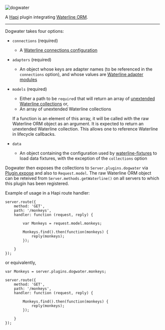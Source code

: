 ![dogwater](http://i.imgur.com/FPjWX9s.png)

A [Hapi](https://github.com/hapijs/hapi) plugin integrating [Waterline ORM](https://github.com/balderdashy/waterline).

---

Dogwater takes four options:
* `connections` (required)
  * A [Waterline connections configuration](http://sailsjs.org/#/documentation/reference/sails.config/sails.config.connections.html)
* `adapters` (required)
  * An object whose keys are adapter names (to be referenced in the `connections` option), and whose values are [Waterline adapter modules](https://github.com/balderdashy/sails-docs/blob/0.9/Database-Support.md)
* `models` (required)
  * Either a path to be `require`d that will return an array of [unextended Waterline collections](https://github.com/balderdashy/waterline-docs/blob/master/models.md#how-do-i-define-a-model) or,
  * An array of unextended Waterline collections
  
  If a function is an element of this array, it will be called with the raw Waterline ORM object as an argument.  It is expected to return an unextended Waterline collection.  This allows one to reference Waterline in lifecycle callbacks.
  
* `data`
  * An object containing the configuration used by [waterline-fixtures](https://github.com/devinivy/waterline-fixtures) to load data fixtures, with the exception of the `collections` option

Dogwater then exposes the collections to `Server.plugins.dogwater` via [Plugin.expose](http://hapijs.com/api#pluginexposeobj) and also to `Request.model`.
The raw Waterline ORM object can be reteived from `Server.methods.getWaterline()` on all servers to which this plugin has been registered.

Example of usage in a Hapi route handler:
```
server.route({
    method: 'GET',
    path: '/monkeys',
    handler: function (request, reply) {
    
        var Monkeys = request.model.monkeys;
        
        Monkeys.find().then(function(monkeys) {
            reply(monkeys);
        });
        
    }
});
```

or equivalently,
 
```
var Monkeys = server.plugins.dogwater.monkeys;

server.route({
    method: 'GET',
    path: '/monkeys',
    handler: function (request, reply) {
        
        Monkeys.find().then(function(monkeys) {
            reply(monkeys);
        });
        
    }
});
```
